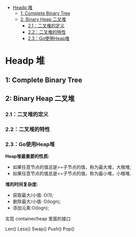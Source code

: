 - [Headp 堆](#headp-堆)
  - [1: Complete Binary Tree](#1-complete-binary-tree)
  - [2: Binary Heap 二叉堆](#2-binary-heap-二叉堆)
    - [2.1：二叉堆的定义](#21二叉堆的定义)
    - [2.2：二叉堆的特性](#22二叉堆的特性)
    - [2.3：Go使用Heap堆](#23go使用heap堆)

# Headp 堆

## 1: Complete Binary Tree

## 2: Binary Heap 二叉堆

### 2.1：二叉堆的定义

### 2.2：二叉堆的特性

### 2.3：Go使用Heap堆

**Heap堆最重要的性质:**
- 如果任意节点的值总是>=子节点的值，称为最大堆，大根堆;
- 如果任意节点的值总是<=子节点的值，称为最小堆，小根堆.

**堆的时间复杂度:**
- 获取最大/小值: O(1);
- 删除最大/小值: O(logn);
- 添加元素:O(logn);




实现 container/heap 里面的接口

Len()
Less()
Swap()
Push()
Pop()

